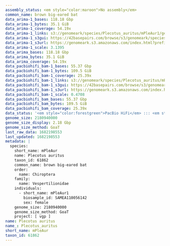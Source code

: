 ```yaml
---
assembly_status: <em style="color:maroon">No assembly</em>
common_name: brown big-eared bat
data_arima-1_bases: 118.18 Gbp
data_arima-1_bytes: 35.1 GiB
data_arima-1_coverage: 54.19x
data_arima-1_links: s3://genomeark/species/Plecotus_auritus/mPleAur1/genomic_data/arima/<br>
data_arima-1_s3gui: https://42basepairs.com/browse/s3/genomeark/species/Plecotus_auritus/mPleAur1/genomic_data/arima/
data_arima-1_s3url: https://genomeark.s3.amazonaws.com/index.html?prefix=species/Plecotus_auritus/mPleAur1/genomic_data/arima/
data_arima-1_scale: 3.1395
data_arima_bases: 118.18 Gbp
data_arima_bytes: 35.1 GiB
data_arima_coverage: 54.19x
data_pacbiohifi_bam-1_bases: 55.37 Gbp
data_pacbiohifi_bam-1_bytes: 109.5 GiB
data_pacbiohifi_bam-1_coverage: 25.39x
data_pacbiohifi_bam-1_links: s3://genomeark/species/Plecotus_auritus/mPleAur1/genomic_data/pacbio_hifi/<br>
data_pacbiohifi_bam-1_s3gui: https://42basepairs.com/browse/s3/genomeark/species/Plecotus_auritus/mPleAur1/genomic_data/pacbio_hifi/
data_pacbiohifi_bam-1_s3url: https://genomeark.s3.amazonaws.com/index.html?prefix=species/Plecotus_auritus/mPleAur1/genomic_data/pacbio_hifi/
data_pacbiohifi_bam-1_scale: 0.4708
data_pacbiohifi_bam_bases: 55.37 Gbp
data_pacbiohifi_bam_bytes: 109.5 GiB
data_pacbiohifi_bam_coverage: 25.39x
data_status: '<em style="color:forestgreen">PacBio HiFi</em> ::: <em style="color:forestgreen">Arima</em>'
genome_size: 2180940000
genome_size_display: 2.18 Gbp
genome_size_method: GoaT
last_raw_data: 1682198553
last_updated: 1682198553
metadata: |
  species:
    short_name: mPleAur
    name: Plecotus auritus
    taxon_id: 61862
    common_name: brown big-eared bat
    order:
      name: Chiroptera
    family:
      name: Vespertilionidae
    individuals:
      - short_name: mPleAur1
        biosample_id: SAMEA110056142
        sex: female
    genome_size: 2180940000
    genome_size_method: GoaT
    project: [ vgp ]
name: Plecotus auritus
name_: Plecotus_auritus
short_name: mPleAur
taxon_id: 61862
---
```

